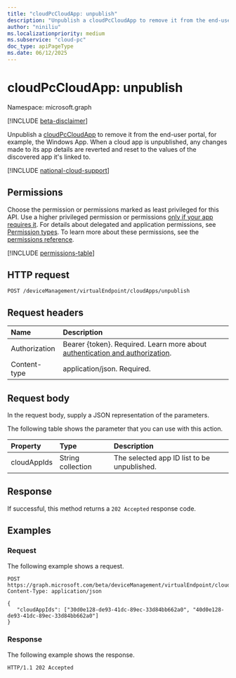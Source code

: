 ```yaml
---
title: "cloudPcCloudApp: unpublish"
description: "Unpublish a cloudPcCloudApp to remove it from the end-user portal, for example, the Windows App."
author: "niniliu"
ms.localizationpriority: medium
ms.subservice: "cloud-pc"
doc_type: apiPageType
ms.date: 06/12/2025
---
```


# cloudPcCloudApp: unpublish

Namespace: microsoft.graph

[!INCLUDE [beta-disclaimer](../../includes/beta-disclaimer.md)]

Unpublish a [cloudPcCloudApp](../resources/cloudpccloudapp.md) to remove it from the end-user portal, for example, the Windows App. When a cloud app is unpublished, any changes made to its app details are reverted and reset to the values of the discovered app it's linked to.

[!INCLUDE [national-cloud-support](../../includes/global-only.md)]

## Permissions

Choose the permission or permissions marked as least privileged for this API. Use a higher privileged permission or permissions [only if your app requires it](/graph/permissions-overview#best-practices-for-using-microsoft-graph-permissions). For details about delegated and application permissions, see [Permission types](/graph/permissions-overview#permission-types). To learn more about these permissions, see the [permissions reference](/graph/permissions-reference).

<!-- { "blockType": "permissions", "name": "cloudpccloudapp_unpublish" } -->
[!INCLUDE [permissions-table](../includes/permissions/cloudpccloudapp-unpublish-permissions.md)]

## HTTP request

<!-- {
  "blockType": "ignored"
}
-->

``` http
POST /deviceManagement/virtualEndpoint/cloudApps/unpublish
```

## Request headers

| Name          | Description               |
| :------------ | :------------------------ |
|Authorization|Bearer {token}. Required. Learn more about [authentication and authorization](/graph/auth/auth-concepts).|
| Content-type | application/json. Required.|

## Request body

In the request body, supply a JSON representation of the parameters.

The following table shows the parameter that you can use with this action.

|Property|Type|Description|
|:---|:---|:---|
|cloudAppIds|String collection|The selected app ID list to be unpublished.|

## Response

If successful, this method returns a `202 Accepted` response code.

## Examples

### Request

The following example shows a request.

<!-- {
  "blockType": "request",
  "name": "unpublish_cloudpccloudapp"
}
-->
``` http
POST https://graph.microsoft.com/beta/deviceManagement/virtualEndpoint/cloudApps/unpublish
Content-Type: application/json

{
   "cloudAppIds": ["30d0e128-de93-41dc-89ec-33d84bb662a0", "40d0e128-de93-41dc-89ec-33d84bb662a0"]
}
```

### Response

The following example shows the response.

<!-- {
  "blockType": "response",
  "truncated": true
}
-->
``` http
HTTP/1.1 202 Accepted
```
